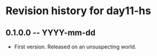# Revision history for day11-hs

## 0.1.0.0 -- YYYY-mm-dd

* First version. Released on an unsuspecting world.

